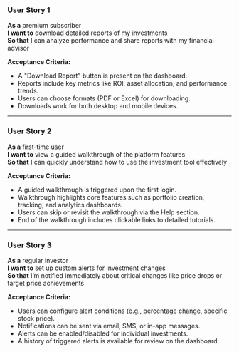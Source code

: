 ### User Story 1  
**As a** premium subscriber  
**I want to** download detailed reports of my investments  
**So that** I can analyze performance and share reports with my financial advisor  

**Acceptance Criteria:**  
- A "Download Report" button is present on the dashboard.  
- Reports include key metrics like ROI, asset allocation, and performance trends.  
- Users can choose formats (PDF or Excel) for downloading.  
- Downloads work for both desktop and mobile devices.  

---

### User Story 2  
**As a** first-time user  
**I want to** view a guided walkthrough of the platform features  
**So that** I can quickly understand how to use the investment tool effectively  

**Acceptance Criteria:**  
- A guided walkthrough is triggered upon the first login.  
- Walkthrough highlights core features such as portfolio creation, tracking, and analytics dashboards.  
- Users can skip or revisit the walkthrough via the Help section.  
- End of the walkthrough includes clickable links to detailed tutorials.  

---

### User Story 3  
**As a** regular investor  
**I want to** set up custom alerts for investment changes  
**So that** I’m notified immediately about critical changes like price drops or target price achievements  

**Acceptance Criteria:**  
- Users can configure alert conditions (e.g., percentage change, specific stock price).  
- Notifications can be sent via email, SMS, or in-app messages.  
- Alerts can be enabled/disabled for individual investments.  
- A history of triggered alerts is available for review on the dashboard.  